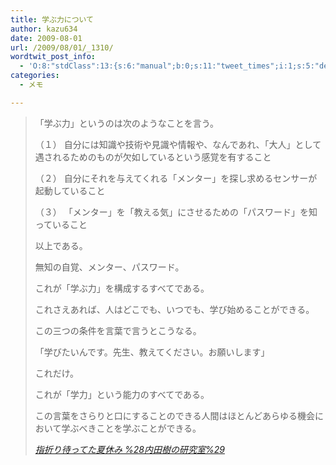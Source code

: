 ```yaml
---
title: 学ぶ力について
author: kazu634
date: 2009-08-01
url: /2009/08/01/_1310/
wordtwit_post_info:
  - 'O:8:"stdClass":13:{s:6:"manual";b:0;s:11:"tweet_times";i:1;s:5:"delay";i:0;s:7:"enabled";i:1;s:10:"separation";s:2:"60";s:7:"version";s:3:"3.7";s:14:"tweet_template";b:0;s:6:"status";i:2;s:6:"result";a:0:{}s:13:"tweet_counter";i:2;s:13:"tweet_log_ids";a:1:{i:0;i:4735;}s:9:"hash_tags";a:0:{}s:8:"accounts";a:1:{i:0;s:7:"kazu634";}}'
categories:
  - メモ

---
```

<div class="section">
<blockquote title="指折り待ってた夏休み %28内田樹の研究室%29" cite="http://blog.tatsuru.com/2009/08/01_1203.php">
<p>
      「学ぶ力」というのは次のようなことを言う。
</p>
    
<p>
      （１） 自分には知識や技術や見識や情報や、なんであれ、「大人」として遇されるためのものが欠如しているという感覚を有すること
</p>
    
<p>
      （２） 自分にそれを与えてくれる「メンター」を探し求めるセンサーが起動していること
</p>
    
<p>
      （３） 「メンター」を「教える気」にさせるための「パスワード」を知っていること
</p>
    
<p>
      以上である。
</p>
    
<p>
      無知の自覚、メンター、パスワード。
</p>
    
<p>
      これが「学ぶ力」を構成するすべてである。
</p>
    
<p>
      これさえあれば、人はどこでも、いつでも、学び始めることができる。
</p>
    
<p>
      この三つの条件を言葉で言うとこうなる。
</p>
    
<p>
      「学びたいんです。先生、教えてください。お願いします」
</p>
    
<p>
      これだけ。
</p>
    
<p>
      これが「学力」という能力のすべてである。
</p>
    
<p>
      この言葉をさらりと口にすることのできる人間はほとんどあらゆる機会において学ぶべきことを学ぶことができる。
</p>
    
<p>
<cite><a href="http://blog.tatsuru.com/2009/08/01_1203.php" onclick="__gaTracker('send', 'event', 'outbound-article', 'http://blog.tatsuru.com/2009/08/01_1203.php', '指折り待ってた夏休み %28内田樹の研究室%29');" target="_blank">指折り待ってた夏休み %28内田樹の研究室%29</a></cite>
</p>
</blockquote>
</div>